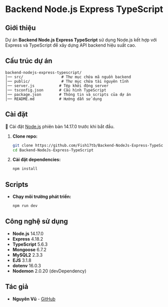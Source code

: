 # Backend Node.js Express TypeScript

## Giới thiệu

Dự án **Backend Node.js Express TypeScript** sử dụng Node.js kết hợp với Express và TypeScript để xây dựng API backend hiệu suất cao.

## Cấu trúc dự án

```
backend-nodejs-express-typescript/
│── src/                 # Thư mục chứa mã nguồn backend
│── public/              # Thư mục chứa tài nguyên tĩnh
│── server.js           # Tệp khởi động server
│── tsconfig.json       # Cấu hình TypeScript
│── package.json        # Thông tin và scripts của dự án
│── README.md           # Hướng dẫn sử dụng
```

## Cài đặt

🔗 Cài đặt [Node.js](https://nodejs.org/) phiên bản 14.17.0 trước khi bắt đầu.

1. **Clone repo:**

   ```sh
   git clone https://github.com/Fish17tb/Backend-NodeJs-Express-TypeScript.git
   cd Backend-NodeJs-Express-TypeScript
   ```

2. **Cài đặt dependencies:**

   ```sh
   npm install
   ```

## Scripts

- **Chạy môi trường phát triển:**
  ```sh
  npm run dev
  ```

## Công nghệ sử dụng

- **Node.js** 14.17.0
- **Express** 4.18.2
- **TypeScript** 5.6.3
- **Mongoose** 6.7.2
- **MySQL2** 2.3.3
- **EJS** 3.1.8
- **dotenv** 16.0.3
- **Nodemon** 2.0.20 (devDependency)

## Tác giả

- **Nguyên Vũ** - [GitHub](https://github.com/Fish17tb/Backend-NodeJs-Express-TypeScript)

